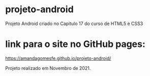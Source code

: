 # projeto-android
Projeto Android criado no Capítulo 17 do curso de HTML5 e CSS3
# link para o site no GitHub pages:
https://amandagomesfe.github.io/projeto-android/

Projeto realizado em Novembro de 2021.
